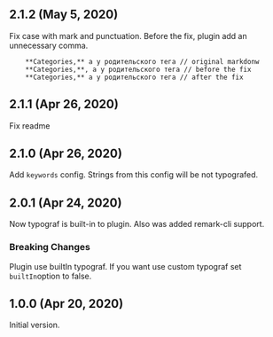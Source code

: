 ## 2.1.2 (May 5, 2020)

Fix case with mark and punctuation. Before the fix, plugin add an unnecessary comma.

```
    **Categories,** а у родительского тега // original markdonw
    **Categories,**, а у родительского тега // before the fix
    **Categories,** а у родительского тега // after the fix
```

## 2.1.1 (Apr 26, 2020)

Fix readme

## 2.1.0 (Apr 26, 2020)

Add `keywords` config. Strings from this config will be not typografed.

## 2.0.1 (Apr 24, 2020)

Now typograf is built-in to plugin. Also was added remark-cli support.

### Breaking Changes

Plugin use builtIn typograf. If you want use custom typograf set `builtIn`option to false.

## 1.0.0 (Apr 20, 2020)

Initial version.
